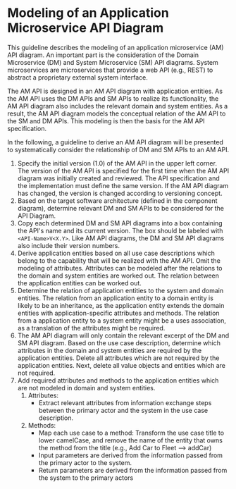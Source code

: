 # Modeling of an Application Microservice API Diagram

This guideline describes the modeling of an application microservice (AM) API diagram. An important part is the consideration of the Domain Microservice (DM) and System Microservice (SM) API diagrams. System microservices are microservices that provide a web API (e.g., REST) to abstract a proprietary external system interface.

The AM API is designed in an AM API diagram with application entities. As the AM API uses the DM APIs and SM APIs to realize its functionality, the AM API diagram also includes the relevant domain and system entities. As a result, the AM API diagram models the conceptual relation of the AM API to the SM and DM APIs. This modeling is then the basis for the AM API specification.

In the following, a guideline to derive an AM API diagram will be presented to systematically consider the relationship of DM and SM APIs to an AM API.

1. Specify the initial version (1.0) of the AM API in the upper left corner. The version of the AM API is specified for the first time when the AM API diagram was initially created and reviewed. The API specification and the implementation must define the same version. If the AM API diagram has changed, the version is changed according to versioning concept.
2. Based on the target software architecture (defined in the component diagram), determine relevant DM and SM APIs to be considered for the API Diagram.
3. Copy each determined DM and SM API diagrams into a box containing the API's name and its current version. The box should be labeled with `<API-Name>V<X.Y>`. Like AM API diagrams, the DM and SM API diagrams also include their version numbers.
4. Derive application entities based on all use case descriptions which belong to the capability that will be realized with the AM API. Omit the modeling of attributes. Attributes can be modeled after the relations to the domain and system entities are worked out. The relation between the application entities can be worked out.
5. Determine the relation of application entities to the system and domain entities. The relation from an application entity to a domain entity is likely to be an inheritance, as the application entity extends the domain entities with application-specific attributes and methods. The relation from a application entity to a system entity might be a uses association, as a translation of the attributes might be required.
6. The AM API diagram will only contain the relevant excerpt of the DM and SM API diagram. Based on the use case description, determine which attributes in the domain and system entities are required by the application entities. Delete all attributes which are not required by the application entities. Next, delete all value objects and entities which are not required.
7. Add required attributes and methods to the application entities which are not modeled in domain and system entities.
   1. Attributes:
      - Extract relevant attributes from information exchange steps between the primary actor and the system in the use case description.
   2. Methods:
      - Map each use case to a method: Transform the use case title to lower camelCase, and remove the name of the entity that owns the method from the title (e.g., Add Car to Fleet --> addCar)
      - Input parameters are derived from the information passed from the primary actor to the system.
      - Return parameters are derived from the information passed from the system to the primary actors